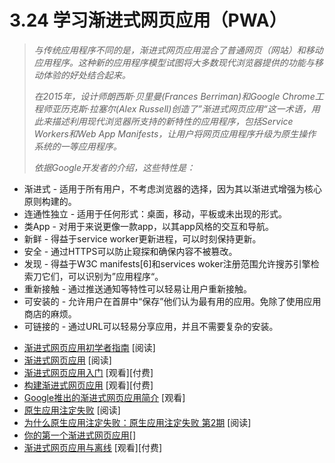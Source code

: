<!-- 3.24 - Learn Progressive Web App -->
# 3.24 学习渐进式网页应用（PWA）
<!-- Unlike traditional applications, progressive web apps are a hybrid of regular web pages (or websites) and a mobile application. This new application model attempts to combine features offered by most modern browsers with the benefits of mobile experience. -->


<!-- In 2015, designer Frances Berriman and Google Chrome engineer Alex Russell coined the term "Progressive Web Apps" to describe apps taking advantage of new features supported by modern browsers, including Service Workers and Web App Manifests, that let users upgrade web apps to be first-class applications in their native OS. -->


<!-- According to Google Developers, these characteristics are: -->
> *与传统应用程序不同的是，渐进式网页应用混合了普通网页（网站）和移动应用程序。这种新的应用程序模型试图将大多数现代浏览器提供的功能与移动体验的好处结合起来。*
>
> *在2015年，设计师朗西斯·贝里曼(Frances Berriman)和Google Chrome工程师亚历克斯·拉塞尔(Alex Russell)创造了”渐进式网页应用“这一术语，用此来描述利用现代浏览器所支持的新特性的应用程序，包括Service Workers和Web App Manifests，让用户将网页应用程序升级为原生操作系统的一等应用程序。*
>
> *依据Google开发者的介绍，这些特性是：*

<!-- Progressive - Work for every user, regardless of browser choice because they’re built with progressive enhancement as a core tenet.
Responsive - Fit any form factor: desktop, mobile, tablet, or forms yet to emerge.
Connectivity independent - Service workers allow work offline, or on low quality networks.
App-like - Feel like an app to the user with app-style interactions and navigation.
Fresh - Always up-to-date thanks to the service worker update process.
Safe - Served via HTTPS to prevent snooping and ensure content hasn’t been tampered with.
Discoverable - Are identifiable as “applications” thanks to W3C manifests[6] and service worker registration scope allowing search engines to find them.
Re-engageable - Make re-engagement easy through features like push notifications.
Installable - Allow users to “keep” apps they find most useful on their home screen without the hassle of an app store.
Linkable - Easily shared via a URL and do not require complex installation.
— Wikipedia -->

- 渐进式 - 适用于所有用户，不考虑浏览器的选择，因为其以渐进式增强为核心原则构建的。
- 连通性独立 - 适用于任何形式：桌面，移动，平板或未出现的形式。
- 类App - 对用于来说更像一款app，以其app风格的交互和导航。
- 新鲜 - 得益于service worker更新进程，可以时刻保持更新。
- 安全 - 通过HTTPS可以防止窥探和确保内容不被篡改。
- 发现 - 得益于W3C manifests[6]和services woker注册范围允许搜苏引擎检索刀它们，可以识别为”应用程序“。
- 重新接触 - 通过推送通知等特性可以轻易让用户重新接触。
- 可安装的 - 允许用户在首屏中“保存”他们认为最有用的应用。免除了使用应用商店的麻烦。
- 可链接的 - 通过URL可以轻易分享应用，并且不需要复杂的安装。

<!-- A Beginner’s Guide To Progressive Web Apps [read]
Progressive Web Apps [read]
Getting Started with Progressive Web Apps [watch][$]
Building a Progressive Web App [watch][$]
Intro to Progressive Web Apps by Google [watch]
Native Apps are Doomed [read]
Why Native Apps Really are Doomed: Native Apps are Doomed pt 2 [read]
Your First Progressive Web App [read]
Progressive Web Applications and Offline [watch][$] -->

- [渐进式网页应用初学者指南](https://www.smashingmagazine.com/2016/08/a-beginners-guide-to-progressive-web-apps/) [阅读]
- [渐进式网页应用](https://developers.google.com/web/progressive-web-apps/) [阅读]
- [渐进式网页应用入门](https://www.pluralsight.com/courses/web-apps-progressive-getting-started) [观看][付费]
- [构建渐进式网页应用](https://www.lynda.com/CSS-tutorials/Building-Progressive-Web-App/518052-2.html) [观看][付费]
- [Google推出的渐进式网页应用简介](https://www.udacity.com/course/intro-to-progressive-web-apps--ud811) [观看]
- [原生应用注定失败](https://medium.com/javascript-scene/native-apps-are-doomed-ac397148a2c0#.rfw9hdym6) [阅读]
- [为什么原生应用注定失败：原生应用注定失败 第2期](https://medium.com/javascript-scene/why-native-apps-really-are-doomed-native-apps-are-doomed-pt-2-e035b43170e9#.qjrm13yj3) [阅读]
- [你的第一个渐进式网页应用](https://developers.google.com/web/fundamentals/codelabs/your-first-pwapp/)[]
- [渐进式网页应用与离线](https://frontendmasters.com/courses/progressive-web-apps/) [观看][付费]